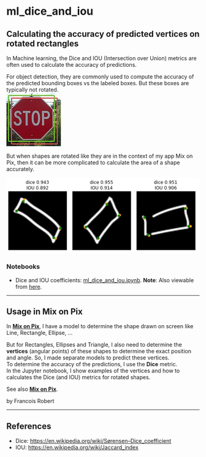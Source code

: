 # ml_dice_and_iou
## Calculating the **accuracy** of predicted vertices on **rotated** rectangles

In Machine learning, the Dice and IOU (Intersection over Union) metrics are often used to calculate the accuracy of predictions.

For object detection, they are commonly used to compute the accuracy of the predicted bounding boxes vs the labeled boxes. But these boxes are typically not rotated.  
![stop](images/stop.png)

But when shapes are rotated like they are in the context of my app Mix on Pix, then it can be more complicated to calculate the area of a shape accurately. 

![Mix on Pix val images](images/mix_on_pix_val_3_im.png)

### Notebooks
- Dice and IOU coefficients: [ml_dice_and_iou.ipynb](ml_dice_and_iou.ipynb). **Note**: Also viewable from [here](https://nbviewer.jupyter.org/github/frobertpixto/ml_dice_and_iou_accuracy/blob/main/ml_dice_and_iou.ipynb). 

---
## Usage in Mix on Pix
In **[Mix on Pix](https://apps.apple.com/us/app/mix-on-pix-text-on-photos/id633281586)**, I have a model to determine the shape drawn on screen like Line, Rectangle, Ellipse, ... 

But for Rectangles, Ellipses and Triangle, I also need to determine the **vertices** (angular points) of these shapes to determine the exact position and angle. 
So, I made separate models to predict these vertices.   
To determine the accuracy of the predictions, I use the **Dice** metric.   
In the Jupyter notebook, I show examples of the vertices and how to calculates the Dice (and IOU) metrics for rotated shapes.

See also **[Mix on Pix](https://apps.apple.com/us/app/mix-on-pix-text-on-photos/id633281586)**.

 
by Francois Robert 

---
## References

- Dice: https://en.wikipedia.org/wiki/Sørensen–Dice_coefficient  
- IOU: https://en.wikipedia.org/wiki/Jaccard_index
